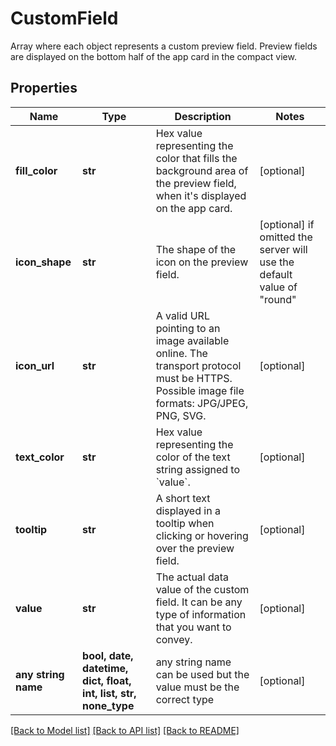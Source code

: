 # CustomField

Array where each object represents a custom preview field. Preview fields are displayed on the bottom half of the app card in the compact view.

## Properties
Name | Type | Description | Notes
------------ | ------------- | ------------- | -------------
**fill_color** | **str** | Hex value representing the color that fills the background area of the preview field, when it&#39;s displayed on the app card. | [optional] 
**icon_shape** | **str** | The shape of the icon on the preview field. | [optional]  if omitted the server will use the default value of "round"
**icon_url** | **str** | A valid URL pointing to an image available online. The transport protocol must be HTTPS. Possible image file formats: JPG/JPEG, PNG, SVG. | [optional] 
**text_color** | **str** | Hex value representing the color of the text string assigned to &#x60;value&#x60;. | [optional] 
**tooltip** | **str** | A short text displayed in a tooltip when clicking or hovering over the preview field. | [optional] 
**value** | **str** | The actual data value of the custom field. It can be any type of information that you want to convey. | [optional] 
**any string name** | **bool, date, datetime, dict, float, int, list, str, none_type** | any string name can be used but the value must be the correct type | [optional]

[[Back to Model list]](../README.md#documentation-for-models) [[Back to API list]](../README.md#documentation-for-api-endpoints) [[Back to README]](../README.md)


